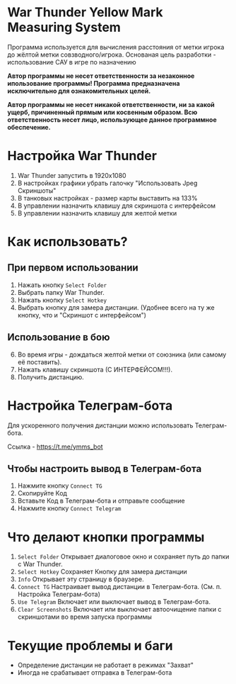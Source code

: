 # War Thunder Yellow Mark Measuring System
Программа используется для вычисления расстояния от метки игрока до жёлтой метки совзводного/игрока.
Основаная цель разработки - использование САУ в игре по назначению

**Автор программы не несет ответственности за незаконное ипользование программы! Программа предназначена исключительно для ознакомительных целей.**

**Автор программы не несет никакой ответственности, ни за какой ущерб, причиненный прямым или косвенным образом. Всю ответственность несет лицо, использующее данное программное обеспечение.**

# Настройка War Thunder
1. War Thunder запустить в 1920х1080
2. В настройках графики убрать галочку "Использовать Jpeg Скриншоты"
3. В танковых настройках - размер карты выставить на 133%
4. В управлении назначить клавишу для скриншота с интерфейсом
5. В управлении назначить клавишу для желтой метки

# Как использовать?
## При первом использовании
1. Нажать кнопку `Select Folder`
2. Выбрать папку War Thunder.
3. Нажать кнопку `Select Hotkey`
4. Выбрать кнопку для замера дистанции. (Удобнее всего на ту же кнопку, что и "Скриншот с интерфейсом")

## Использование в бою
6. Во время игры - дождаться желтой метки от союзника (или самому её поставить).
7. Нажать клавишу скриншота (С ИНТЕРФЕЙСОМ!!!).
8. Получить дистанцию.

# Настройка Телеграм-бота
Для ускоренного получения дистанции можно использовать Телеграм-бота.

Ссылка - https://t.me/ymms_bot

## Чтобы настроить вывод в Телеграм-бота
1. Нажмите кнопку `Connect TG`
2. Скопируйте Код
3. Вставьте Код в Телеграм-бота и отправьте сообщение
4. Нажмите кнопку `Connect Telegram`


# Что делают кнопки программы
1. `Select Folder` Открывает диалоговое окно и сохраняет путь до папки с War Thunder.
2. `Select Hotkey` Сохраняет Кнопку для замера дистанции
3. `Info` Открывает эту страницу в браузере.
4. `Connect TG`  Настраивает вывод дистанции в Телеграм-бота. (См. п. Настройка Телеграм-бота)
5. `Use Telegram` Включает или выключает вывод в Телеграм-бота.
6. `Clear Screenshots` Включает или выключает автоочищение папки с скриншотами во время запуска программы

# Текущие проблемы и баги
- Определение дистанции не работает в режимах "Захват"
- Иногда не срабатывает отправка в Телеграм-бота
